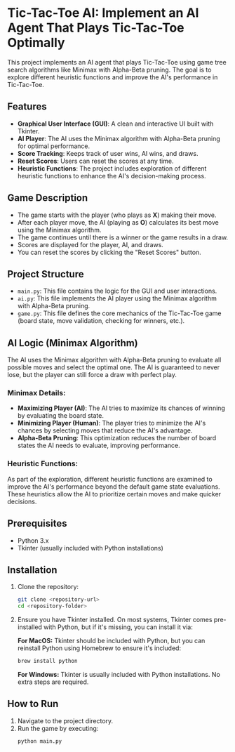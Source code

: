 # Tic-Tac-Toe AI: Implement an AI Agent That Plays Tic-Tac-Toe Optimally

This project implements an AI agent that plays Tic-Tac-Toe using game tree search algorithms like Minimax with Alpha-Beta pruning. The goal is to explore different heuristic functions and improve the AI's performance in Tic-Tac-Toe.

## Features

- **Graphical User Interface (GUI)**: A clean and interactive UI built with Tkinter.
- **AI Player**: The AI uses the Minimax algorithm with Alpha-Beta pruning for optimal performance.
- **Score Tracking**: Keeps track of user wins, AI wins, and draws.
- **Reset Scores**: Users can reset the scores at any time.
- **Heuristic Functions**: The project includes exploration of different heuristic functions to enhance the AI's decision-making process.

## Game Description

- The game starts with the player (who plays as **X**) making their move.
- After each player move, the AI (playing as **O**) calculates its best move using the Minimax algorithm.
- The game continues until there is a winner or the game results in a draw.
- Scores are displayed for the player, AI, and draws.
- You can reset the scores by clicking the "Reset Scores" button.

## Project Structure

- `main.py`: This file contains the logic for the GUI and user interactions.
- `ai.py`: This file implements the AI player using the Minimax algorithm with Alpha-Beta pruning.
- `game.py`: This file defines the core mechanics of the Tic-Tac-Toe game (board state, move validation, checking for winners, etc.).

## AI Logic (Minimax Algorithm)

The AI uses the Minimax algorithm with Alpha-Beta pruning to evaluate all possible moves and select the optimal one. The AI is guaranteed to never lose, but the player can still force a draw with perfect play.

### Minimax Details:

- **Maximizing Player (AI)**: The AI tries to maximize its chances of winning by evaluating the board state.
- **Minimizing Player (Human)**: The player tries to minimize the AI's chances by selecting moves that reduce the AI's advantage.
- **Alpha-Beta Pruning**: This optimization reduces the number of board states the AI needs to evaluate, improving performance.

### Heuristic Functions:

As part of the exploration, different heuristic functions are examined to improve the AI's performance beyond the default game state evaluations. These heuristics allow the AI to prioritize certain moves and make quicker decisions.

## Prerequisites

- Python 3.x
- Tkinter (usually included with Python installations)

## Installation

1. Clone the repository:
    ```bash
    git clone <repository-url>
    cd <repository-folder>
    ```

2. Ensure you have Tkinter installed. On most systems, Tkinter comes pre-installed with Python, but if it's missing, you can install it via:

    **For MacOS:**
    Tkinter should be included with Python, but you can reinstall Python using Homebrew to ensure it's included:
    ```bash
    brew install python
    ```

    **For Windows:**
    Tkinter is usually included with Python installations. No extra steps are required.

## How to Run

1. Navigate to the project directory.
2. Run the game by executing:
    ```bash
    python main.py
    ```
